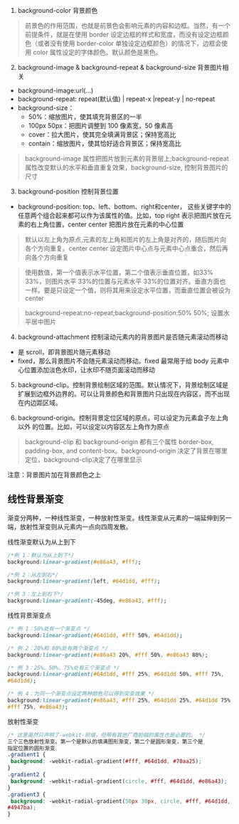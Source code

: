 1. background-color 背景颜色
  > 前景色的作用范围，也就是前景色会影响元素的内容和边框。当然，有一个前提条件，就是在使用 border 设定边框的样式和宽度，而没有设定边框颜色（或者没有使用 border-color 单独设定边框颜色）的情况下，边框会使用 color 属性设定的字体颜色。默认颜色是黑色。

2. background-image & background-repeat  & background-size 背景图片相关
  * background-image:url(...) 
  * background-repeat: repeat(默认值) | repeat-x |repeat-y | no-repeat
  * background-size：
      * 50%：缩放图片，使其填充背景区的一半
      * 100px 50px：把图片调整到 100 像素宽，50 像素高
      * cover：拉大图片，使其完全填满背景区；保持宽高比
      * contain：缩放图片，使其恰好适合背景区；保持宽高比

  > background-image 属性把图片放到元素的背景层上;background-repeat 属性改变默认的水平和垂直重复效果，background-size, 控制背景图片的尺寸

3. background-position 控制背景位置
  * background-position: top、left、bottom、right和center，
这些关键字中的任意两个组合起来都可以作为该属性的值。比如，top right 表示把图片放在元素的右上角位置，center center 把图片放在元素的中心位置

  > 默认以左上角为原点,元素的左上角和图片的左上角是对齐的，随后图片向各个方向重复。center center 设定图片中心点与元素中心点重合，然后再向各个方向重复 

  > 使用数值，第一个值表示水平位置，第二个值表示垂直位置，如33% 33%，则图片水平 33%的位置与元素水平 33%的位置对齐。垂直方面也一样。要是只设定一个值，则将其用来设定水平位置，而垂直位置会被设为 center
  
  > background-repeat:no-repeat;background-position:50% 50%; 设置水平居中图片


4. background-attachment 控制滚动元素内的背景图片是否随元素滚动而移动
  * 是 scroll，即背景图片随元素移动
  * fixed，那么背景图片不会随元素滚动而移动。fixed 最常用于给 body 元素中心位置添加淡色水印，让水印不随页面滚动而移动

5. background-clip。控制背景绘制区域的范围。默认情况下，背景绘制区域是扩展到边框外边界的。可以让背景颜色和背景图片只出现在内容区，而不出现在内边距区域。

6. background-origin。控制背景定位区域的原点，可以设定为元素盒子左上角以外
的位置。比如，可以设定以内容区左上角作为原点

  > background-clip 和 background-origin 都有三个属性 border-box, padding-box, and content-box。background-origin 决定了背景在哪里定位，background-clip决定了在哪里显示

注意：背景图片加在背景颜色之上

## 线性背景渐变
渐变分两种，一种线性渐变，一种放射性渐变。线性渐变从元素的一端延伸到另一
端，放射性渐变则从元素内一点向四周发散。

线性渐变默认为从上到下
```css
/*例 1：默认为从上到下*/ 
background:linear-gradient(#e86a43, #fff); 

/*例 2：从左到右*/
background:linear-gradient(left, #64d1dd, #fff);

/*例 3：左上到右下*/ 
background:linear-gradient(-45deg, #e86a43, #fff); 

```

线性背景渐变点
```css
/* 例 1：50%处有一个渐变点 */ 
background:linear-gradient(#64d1dd, #fff 50%, #64d1dd);

/* 例 2：20%和 80%处有两个渐变点 */ 
background:linear-gradient(#e86a43 20%, #fff 50%, #e86a43 80%); 

/* 例 3：25%、50%、75%处有三个渐变点 */ 
background:linear-gradient(#64d1dd, #fff 25%, #64d1dd 50%, #fff 75%,
#64d1dd); 

/* 例 4：为同一个渐变点设定两种颜色可以得到突变效果 */ 
background:linear-gradient(#e86a43, #fff 25%, #64d1dd 25%, #64d1dd 75%,
#fff 75%, #e86a43); 
```

放射性渐变
```css
/* 这里虽然只声明了-webkit-前缀，但带有其他厂商前缀的属性也是必要的。 */
三个三色放射性渐变。第一个是默认的填满图形渐变，第二个是圆形渐变，第三个是
指定位置的圆形渐变
.gradient1 {
 background: -webkit-radial-gradient(#fff, #64d1dd, #70aa25);
}
.gradient2 {
 background: -webkit-radial-gradient(circle, #fff, #64d1dd, #e86a43);
}
.gradient3 {
 background: -webkit-radial-gradient(50px 30px, circle, #fff, #64d1dd,
#4947ba);
} 
```